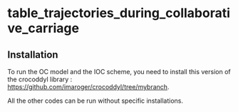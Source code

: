 # table_trajectories_during_collaborative_carriage

## Installation

To run the OC model and the IOC scheme, you need to install this version of the crocoddyl library : https://github.com/imaroger/crocoddyl/tree/mybranch.

All the other codes can be run without specific installations. 
